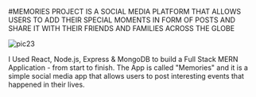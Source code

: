 #MEMORIES PROJECT IS A SOCIAL MEDIA PLATFORM THAT ALLOWS USERS TO ADD THEIR SPECIAL MOMENTS IN FORM OF POSTS AND SHARE IT WITH THEIR FRIENDS AND FAMILIES ACROSS THE GLOBE


![pic23](https://github.com/user-attachments/assets/6498c547-5b43-4cc9-a531-aff724706ef4)


I Used React, Node.js, Express & MongoDB  to build a Full Stack MERN Application - from start to finish. The App is called "Memories" and it is a simple social media app that allows users to post interesting events that happened in their lives.
